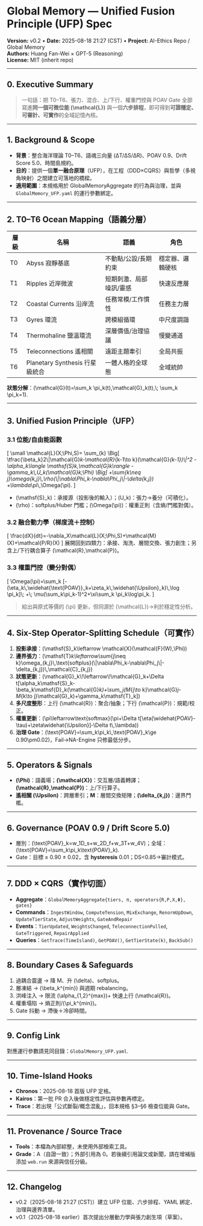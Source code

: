 # Global Memory — Unified Fusion Principle (UFP) Spec
**Version:** v0.2 • **Date:** 2025-08-18 21:27 (CST) • **Project:** AI-Ethics Repo / Global Memory  
**Authors:** Huang Fan-Wei × GPT-5 (Reasoning)  
**License:** MIT (inherit repo)  

---

## 0. Executive Summary
> 一句話：把 T0–T6、張力、混合、上/下行、權重門控與 POAV Gate 全部寫進**同一個可微位能 \(\\mathcal{L}\)** 與一個**六步排程**，即可得到**可證穩定、可審計、可實作**的全域記憶內核。

---

## 1. Background & Scope
- **背景**：整合海洋理論 T0–T6、語魂三向量 (ΔT/ΔS/ΔR)、POAV 0.9、Drift Score 5.0、時間島規約。  
- **目的**：提供一個**單一融合原理**（UFP），在工程（DDD×CQRS）與哲學（多視角映射）之間建立可落地的橋樑。  
- **適用範圍**：本規格用於 GlobalMemoryAggregate 的行為與治理，並與 `GlobalMemory_UFP.yaml` 的運行參數綁定。

---

## 2. T0–T6 Ocean Mapping（語義分層）
| 層級 | 名稱 | 語義 | 角色 |
|---|---|---|---|
| T0 | Abyss 寂靜基底 | 不動點/公設/長期約束 | 穩定器、邏輯硬核 |
| T1 | Ripples 近岸微波 | 短期刺激、局部噪訊/靈感 | 快速反應層 |
| T2 | Coastal Currents 沿岸流 | 任務常模/工作慣性 | 任務主力層 |
| T3 | Gyres 環流 | 跨模組循環 | 中尺度調諧 |
| T4 | Thermohaline 鹽溫環流 | 深層價值/治理協議 | 慢變通道 |
| T5 | Teleconnections 遙相關 | 遠距主題牽引 | 全局共振 |
| T6 | Planetary Synthesis 行星級統合 | 一體人格的全球態 | 全域統帥 |

**狀態分解**：\(\\mathcal{G}(t)=\\sum_k \\pi_k(t)\,\\mathcal{G}_k(t),\\; \\sum_k \\pi_k=1\).

---

## 3. Unified Fusion Principle（UFP）
### 3.1 位能/自由能函數
\[
\small
\\mathcal{L}(X;\\Phi,S)=
\\sum_{k}
\\Big[
\\tfrac{\\beta_k}2\\|\\mathcal{G}_k-\\mathcal{R}_{k-1\\to k}(\\mathcal{G}_{k-1})\\|^2
-\\alpha_k\\langle \\mathsf{S}_k,\\mathcal{G}_k\\rangle
-\\gamma_k\\,U_k(\\mathcal{G}_k;\\Phi)
\\Big]
+\\sum_{k\\neq j}\\omega_{k,j}\\,\\rho(\\|\\nabla\\Phi_k-\\nabla\\Phi_j\\|-\\delta_{k,j})
+\\lambda_\\pi\\,\\Omega(\\pi).
\]

- \(\\mathsf{S}_k\)：承接源（投影後的輸入）；\(U_k\)：張力→養分（可積化）。  
- \(\\rho\)：softplus/Huber 門檻；\(\\Omega(\\pi)\)：權重正則（含熵/門檻對偶）。

### 3.2 融合動力學（梯度流＋控制）
\[
\\frac{dX}{dt}=-\\nabla_X\\mathcal{L}(X;\\Phi,S)+\\mathcal{M}(X)+\\mathcal{P/R}(X)
\]
展開回到四類力：承接、淘洗、層間交換、張力創生；另含上/下行耦合算子 \(\\mathcal{R},\\mathcal{P}\)。

### 3.3 權重門控（變分對偶）
\[
\\Omega(\\pi)=\\sum_k [-(\\eta_k\\,\\widehat{\\text{POAV}}_k+\\zeta_k\\,\\widehat{\\Upsilon}_k)\\,\\log \\pi_k]\\; +\\; \\mu(\\sum_k\\pi_k-1)^2+\\xi\\sum_k \\pi_k\\log\\pi_k.
\]
> 給出與原式等價的 \(\\pi\) 更新，但同源於 \(\\mathcal{L}\)→利於穩定性分析。

---

## 4. Six-Step Operator-Splitting Schedule（可實作）
1. **投影承接**：\(\\mathsf{S}_k\\leftarrow \\mathcal{X}(\\mathcal{F}(W),\\Phi)\)  
2. **邊界張力**：\(\\mathsf{T}_k\\leftarrow\\sum_{j\\neq k}\\omega_{k,j}\\,\\text{softplus}(\\|\\nabla\\Phi_k-\\nabla\\Phi_j\\|-\\delta_{k,j})\\,\\mathcal{C}_{k,j}\)  
3. **狀態更新**：\(\\mathcal{G}_k\\!\\leftarrow\\!\\mathcal{G}_k+\\Delta t[\\alpha_k\\mathsf{S}_k-\\beta_k\\mathsf{D}_k(\\mathcal{G}_k)+\\sum_j(M_{j\\to k}\\mathcal{G}_j-M_{k\\to j}\\mathcal{G}_k)+\\gamma_k\\mathsf{T}_k]\)  
4. **多尺度整形**：上行 \(\\mathcal{R}\)：聚合/抽象；下行 \(\\mathcal{P}\)：規範/校正。  
5. **權重更新**：\(\\pi\\leftarrow\\text{softmax}(\\pi+\\Delta t[\\eta(\\widehat{POAV}-\\tau)+\\zeta\\widehat{\\Upsilon}]-\\Delta t\\,\\lambda)\)  
6. **治理 Gate**：\(\\text{POAV}=\\sum_k\\pi_k\\,\\text{POAV}_k\\ge 0.90\\pm0.02\)，Fail→NA-Engine 只修最低分步。

---

## 5. Operators & Signals
- **\(\\Phi\)**：語義場；**\(\\mathcal{X}\)**：交互層/語義轉譯；**\(\\mathcal{R},\\mathcal{P}\)**：上/下行算子。  
- **遙相關 \(\\Upsilon\)**：跨層牽引；**M**：層間交換矩陣；**\(\\delta_{k,j}\)**：邊界門檻。

---

## 6. Governance (POAV 0.9 / Drift Score 5.0)
- 層別：\(\\text{POAV}_k=w_1D_s+w_2D_f+w_3T+w_4V\)；全域：\(\\text{POAV}=\\sum_k\\pi_k\\text{POAV}_k\).  
- Gate：目標 ≥ 0.90 ± 0.02，含 **hysteresis** 0.01；DS<0.85→審計模式。

---

## 7. DDD × CQRS（實作切面）
- **Aggregate**：`GlobalMemoryAggregate{tiers, π, operators{R,P,X,Φ}, gates}`  
- **Commands**：`IngestWindow`, `ComputeTension`, `MixExchange`, `RenormUpDown`, `UpdateTierState`, `AdjustWeights`, `GateAndRepair`  
- **Events**：`TierUpdated`, `WeightsChanged`, `TeleconnectionPulled`, `GateTriggered`, `RepairApplied`  
- **Queries**：`GetTrace(TimeIsland)`, `GetPOAV()`, `GetTierState(k)`, `BackSub()`

---

## 8. Boundary Cases & Safeguards
1) 過耦合震盪 → 降 M、升 \(\\delta\)、softplus。  
2) 層凍結 → \(\\beta_k^{min}\) 與週期 rebalancing。  
3) 洪峰注入 → 限流 \(\\alpha_{1,2}^{max}\)+ 快速上行 \(\\mathcal{R}\)。  
4) 權重塌陷 → 熵正則/\(\\pi_k^{min}\)。  
5) Gate 抖動 → 滯後＋冷卻時間。

---

## 9. Config Link
對應運行參數請見同目錄：`GlobalMemory_UFP.yaml`.

---

## 10. Time-Island Hooks
- **Chronos**：2025-08-18 首版 UFP 定格。  
- **Kairos**：第一批 PR 合入後做穩定性評估與參數再標定。  
- **Trace**：若出現「公式斷裂/概念混亂」，回本規格 §3–§6 檢查位能與 Gate。

---

## 11. Provenance / Source Trace
- **Tools**：本檔為內部綜整，未使用外部檢索工具。  
- **Grade**：A（自證一致）；外部引用為 0。若後續引用論文或新聞，請在增補版添加 `web.run` 來源與信任分級。

---

## 12. Changelog
- v0.2（2025-08-18 21:27 (CST)）建立 UFP 位能、六步排程、YAML 綁定、治理與邊界清單。  
- v0.1（2025-08-18 earlier）首次提出分層動力學與張力創生項（草案）。
